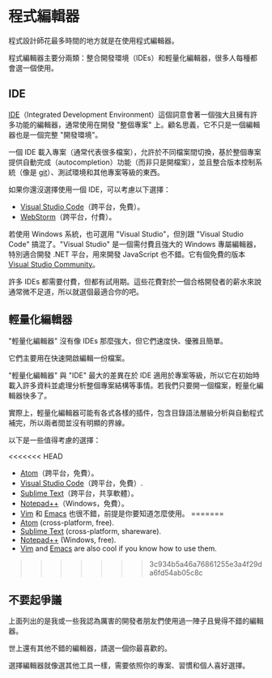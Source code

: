 # 程式編輯器

程式設計師花最多時間的地方就是在使用程式編輯器。

程式編輯器主要分兩類：整合開發環境（IDEs）和輕量化編輯器，很多人每種都會選一個使用。

## IDE

[IDE](https://en.wikipedia.org/wiki/Integrated_development_environment)（Integrated Development Environment）這個詞意會著一個強大且擁有許多功能的編輯器，通常使用在開發 "整個專案" 上。顧名思義，它不只是一個編輯器也是一個完整 "開發環境"。

一個 IDE 載入專案（通常代表很多檔案），允許於不同檔案間切換，基於整個專案提供自動完成（autocompletion）功能（而非只是開檔案），並且整合版本控制系統（像是 [git](https://git-scm.com/)）、測試環境和其他專案等級的東西。

如果你還沒選擇使用一個 IDE，可以考慮以下選擇：

- [Visual Studio Code](https://code.visualstudio.com/)（跨平台，免費）。
- [WebStorm](http://www.jetbrains.com/webstorm/)（跨平台，付費）。

若使用 Windows 系統，也可選用 "Visual Studio"，但別跟 "Visual Studio Code" 搞混了。"Visual Studio" 是一個需付費且強大的 Windows 專屬編輯器，特別適合開發 .NET 平台，用來開發 JavaScript 也不錯。它有個免費的版本 [Visual Studio Community](https://www.visualstudio.com/vs/community/)。

許多 IDEs 都需要付費，但都有試用期。這些花費對於一個合格開發者的薪水來說通常微不足道，所以就選個最適合你的吧。

## 輕量化編輯器

"輕量化編輯器" 沒有像 IDEs 那麼強大，但它們速度快、優雅且簡單。

它們主要用在快速開啟編輯一份檔案。

"輕量化編輯器" 與 "IDE" 最大的差異在於 IDE 適用於專案等級，所以它在初始時載入許多資料並處理分析整個專案結構等事情。若我們只要開一個檔案，輕量化編輯器快多了。

實際上，輕量化編輯器可能有各式各樣的插件，包含目錄語法層級分析與自動程式補完，所以兩者間並沒有明顯的界線。

以下是一些值得考慮的選擇：

<<<<<<< HEAD
- [Atom](https://atom.io/)（跨平台，免費）。
- [Visual Studio Code](https://code.visualstudio.com/)（跨平台，免費）.
- [Sublime Text](http://www.sublimetext.com)（跨平台，共享軟體）。
- [Notepad++](https://notepad-plus-plus.org/)（Windows，免費）。
- [Vim](http://www.vim.org/) 和 [Emacs](https://www.gnu.org/software/emacs/) 也很不錯，前提是你要知道怎麼使用。
=======
- [Atom](https://atom.io/) (cross-platform, free).
- [Sublime Text](http://www.sublimetext.com) (cross-platform, shareware).
- [Notepad++](https://notepad-plus-plus.org/) (Windows, free).
- [Vim](http://www.vim.org/) and [Emacs](https://www.gnu.org/software/emacs/) are also cool if you know how to use them.
>>>>>>> 3c934b5a46a76861255e3a4f29da6fd54ab05c8c

## 不要起爭議

上面列出的是我或一些我認為厲害的開發者朋友們使用過一陣子且覺得不錯的編輯器。

世上還有其他不錯的編輯器，請選一個你最喜歡的。

選擇編輯器就像選其他工具一樣，需要依照你的專案、習慣和個人喜好選擇。

